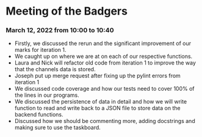 # Meeting of the Badgers
### March 12, 2022 from 10:00 to 10:40

 * Firstly, we discussed the rerun and the significant improvement of our marks for iteration 1. 
 * We caught up on where we are at on each of our respective functions.
 * Laura and Nick will refactor old code from iteration 1 to improve the way that the channels data is stored.
 * Joseph put up merge request after fixing up the pylint errors from iteration 1
 * We discussed code coverage and how our tests need to cover 100% of the lines in our programs.
 * We discussed the persistence of data in detail and how we will write function to read and write back to a JSON file to store data on the backend functions.
 * Discussed how we should be commenting more, adding docstrings and making sure to use the taskboard.